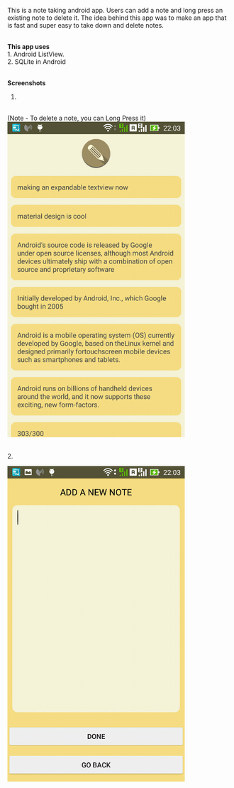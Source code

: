  This is a note taking android app. Users can add a note and long press an existing note to delete it. 
 The idea behind this app was to make an app that is fast and super easy to take down and delete notes. 
 
 <br>
 <b>This app uses</b>
 <br>
 1. Android ListView.
 <br>
 2. SQLite in Android
 <br><br>
 
 
  <b>Screenshots</b>
  
1. 
 <br> (Note - To delete a note, you can Long Press it) <br>
 ![Screenshot 2](https://github.com/Asutosh11/SimpleToDo/blob/master/Screenshots/3.jpg "")
  
 <br>
2.
 <br> 

 ![Screenshot 3](https://github.com/Asutosh11/SimpleToDo/blob/master/Screenshots/2.jpg "")
